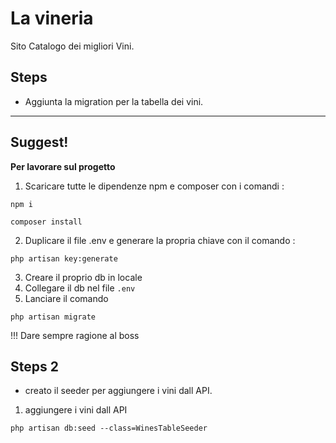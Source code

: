 # La vineria
Sito Catalogo dei migliori Vini.

## Steps
- Aggiunta la migration per la tabella dei vini.

---

## Suggest!

**Per lavorare sul progetto** 

1.  Scaricare tutte le dipendenze npm e composer con i comandi : 
```
npm i
```
```
composer install
```
2. Duplicare il file .env e generare la propria chiave con il comando :
```
php artisan key:generate
```
3. Creare il proprio db in locale
4. Collegare il db nel file `.env`
5. Lanciare il comando 
```
php artisan migrate
```

!!! Dare sempre ragione al boss


## Steps 2
- creato il seeder per aggiungere i vini dall API.

1.  aggiungere i vini dall API
```
php artisan db:seed --class=WinesTableSeeder 
```
